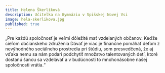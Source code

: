 ```yaml
---
title: Helena Škerlíková
description: Učiteľka na Gymnáziu v Spišskej Novej Vsi
image: hela-skerlikova.jpg
published: true
---
```

„Pre každú spoločnosť je veľmi dôležité mať vzdelaných občanov. Keďže cieľom občianskeho združenia Dávať je viac je finančne pomáhať deťom z nevýhodného sociálneho prostredia pri štúdiu, som presvedčená, že aj vďaka nemu sa nám podarí podchytiť množstvo talentovaných detí, ktoré dostanú šancu sa vzdelávať a v budúcnosti to mnohonásobne našej spoločnosti vrátia.“
